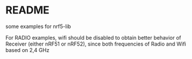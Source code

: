 # README
some examples for nrf5-lib

For RADIO examples, wifi should be disabled to obtain better behavior of Receiver (either nRF51 or nRF52), since both frequencies of Radio and Wifi based on 2,4 GHz
